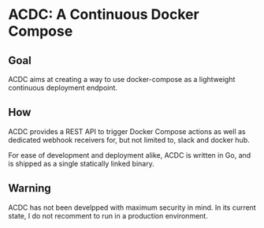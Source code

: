 # ACDC: A Continuous Docker Compose

## Goal

ACDC aims at creating a way to use docker-compose as a lightweight continuous deployment endpoint.

## How

ACDC provides a REST API to trigger Docker Compose actions as well as dedicated webhook receivers for, but not limited to, slack and docker hub.

For ease of development and deployment alike, ACDC is written in Go, and is shipped as a single statically linked binary.

## Warning

ACDC has not been develpped with maximum security in mind. In its current state, I do not recomment to run in a production environment.
